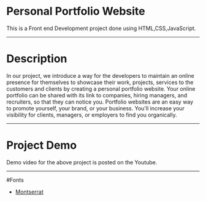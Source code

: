 # Personal Portfolio Website
This is a Front end Development project done using HTML,CSS,JavaScript.

-----

# Description
In our project, we introduce a way for the developers to maintain an online presence for themselves to showcase their work, projects, services to the customers and clients by creating a personal portfolio website. Your online portfolio can be shared with its link to companies, hiring managers, and recruiters, so that they can notice you. Portfolio websites are an easy way to promote yourself, your brand, or your business. You'll increase your visibility for clients, managers, or employers to find you organically.

-----

# Project Demo
Demo video for the above project is posted on the Youtube.

-----

#Fonts
* [Montserrat](https://fonts.google.com/specimen/Montserrat)
